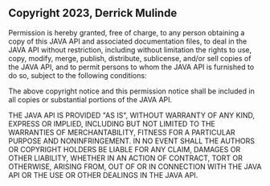 ## Copyright 2023, Derrick Mulinde

Permission is hereby granted, free of charge, to any person obtaining a copy of this JAVA API and associated documentation files, to deal in the JAVA API without restriction, including without limitation the rights to use, copy, modify, merge, publish, distribute, sublicense, and/or sell copies of the JAVA API, and to permit persons to whom the JAVA API is furnished to do so, subject to the following conditions:

The above copyright notice and this permission notice shall be included in all copies or substantial portions of the JAVA API.

THE JAVA API IS PROVIDED "AS IS", WITHOUT WARRANTY OF ANY KIND, EXPRESS OR IMPLIED, INCLUDING BUT NOT LIMITED TO THE WARRANTIES OF MERCHANTABILITY, FITNESS FOR A PARTICULAR PURPOSE AND NONINFRINGEMENT. IN NO EVENT SHALL THE AUTHORS OR COPYRIGHT HOLDERS BE LIABLE FOR ANY CLAIM, DAMAGES OR OTHER LIABILITY, WHETHER IN AN ACTION OF CONTRACT, TORT OR OTHERWISE, ARISING FROM, OUT OF OR IN CONNECTION WITH THE JAVA API OR THE USE OR OTHER DEALINGS IN THE JAVA API.
